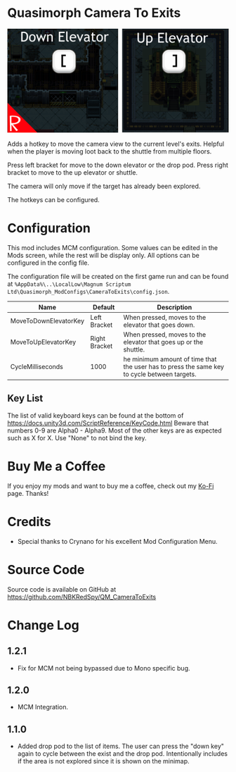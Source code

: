 # Quasimorph Camera To Exits

![thumbnail icon](media/thumbnail.png)

Adds a hotkey to move the camera view to the current level's exits.  Helpful when the player is moving loot back to the shuttle from multiple floors.

Press left bracket for move to the down elevator or the drop pod.  Press right bracket to move to the up elevator or shuttle.

The camera will only move if the target has already been explored.

The hotkeys can be configured.

# Configuration

This mod includes MCM configuration.  Some values can be edited in the Mods screen, while the rest will be display only. All options can be configured in the config file.

The configuration file will be created on the first game run and can be found at `%AppData%\..\LocalLow\Magnum Scriptum Ltd\Quasimorph_ModConfigs\CameraToExits\config.json`.

|Name|Default|Description|
|--|--|--|
|MoveToDownElevatorKey|Left Bracket|When pressed, moves to the elevator that goes down.|
|MoveToUpElevatorKey|Right Bracket|When pressed, moves to the elevator that goes up or the shuttle.|
|CycleMilliseconds|1000|he minimum amount of time that the user has to press the same key to cycle between targets.|

## Key List
The list of valid keyboard keys can be found  at the bottom of https://docs.unity3d.com/ScriptReference/KeyCode.html
Beware that numbers 0-9 are Alpha0 - Alpha9.  Most of the other keys are as expected such as X for X.
Use "None" to not bind the key.

# Buy Me a Coffee
If you enjoy my mods and want to buy me a coffee, check out my [Ko-Fi](https://ko-fi.com/nbkredspy71915) page.
Thanks!

# Credits
* Special thanks to Crynano for his excellent Mod Configuration Menu. 

# Source Code
Source code is available on GitHub at https://github.com/NBKRedSpy/QM_CameraToExits

# Change Log

## 1.2.1
* Fix for MCM not being bypassed due to Mono specific bug.

## 1.2.0
* MCM Integration.

## 1.1.0 
* Added drop pod to the list of items.  The user can press the "down key" again to cycle between the exist and the drop pod.  Intentionally includes if the area is not explored since it is shown on the minimap.

